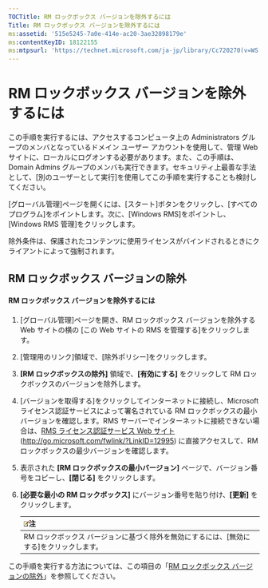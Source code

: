 ```yaml
---
TOCTitle: RM ロックボックス バージョンを除外するには
Title: RM ロックボックス バージョンを除外するには
ms:assetid: '515e5245-7a0e-414e-ac20-3ae32898179e'
ms:contentKeyID: 18122155
ms:mtpsurl: 'https://technet.microsoft.com/ja-jp/library/Cc720270(v=WS.10)'
---
```


RM ロックボックス バージョンを除外するには
==========================================

この手順を実行するには、アクセスするコンピュータ上の Administrators グループのメンバとなっているドメイン ユーザー アカウントを使用して、管理 Web サイトに、ローカルにログオンする必要があります。また、この手順は、Domain Admins グループのメンバも実行できます。セキュリティ上最善な手法として、\[別のユーザーとして実行\]を使用してこの手順を実行することも検討してください。

\[グローバル管理\]ページを開くには、\[スタート\]ボタンをクリックし、\[すべてのプログラム\]をポイントします。次に、\[Windows RMS\]をポイントし、\[Windows RMS 管理\]をクリックします。

除外条件は、保護されたコンテンツに使用ライセンスがバインドされるときにクライアントによって強制されます。

RM ロックボックス バージョンの除外
----------------------------------

#### RM ロックボックス バージョンを除外するには

1.  \[グローバル管理\]ページを開き、RM ロックボックス バージョンを除外する Web サイトの横の \[この Web サイトの RMS を管理する\]をクリックします。

2.  \[管理用のリンク\]領域で、\[除外ポリシー\]をクリックします。

3.  **\[RM ロックボックスの除外\]** 領域で、**\[有効にする\]** をクリックして RM ロックボックスのバージョンを除外します。

4.  \[バージョンを取得する\]をクリックしてインターネットに接続し、Microsoft ライセンス認証サービスによって署名されている RM ロックボックスの最小バージョンを確認します。RMS サーバーでインターネットに接続できない場合は、[RMS ライセンス認証サービス Web サイト](http://go.microsoft.com/fwlink/?linkid=12995) (http://go.microsoft.com/fwlink/?LinkID=12995) に直接アクセスして、RM ロックボックスの最少バージョンを確認します。

5.  表示された **\[RM ロックボックスの最小バージョン\]** ページで、バージョン番号をコピーし、**\[閉じる\]** をクリックします。

6.  **\[必要な最小の RM ロックボックス\]** にバージョン番号を貼り付け、**\[更新\]** をクリックします。

    | ![](images/Cc720270.note(WS.10).gif)注                        |
    |--------------------------------------------------------------------------------------------|
    | RM ロックボックス バージョンに基づく除外を無効にするには、\[無効にする\]をクリックします。 |

この手順を実行する方法については、この項目の「[RM ロックボックス バージョンの除外](https://technet.microsoft.com/e287f026-aab2-43ab-93bc-48087da82f36)」を参照してください。
